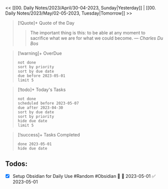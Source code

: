 << [[00. Daily Notes/2023/April/30-04-2023, Sunday|Yesterday]] | [[00. Daily Notes/2023/May/02-05-2023, Tuesday|Tomorrow]] >>

> [!Quote]+ Quote of the Day  
> > The important thing is this: to be able at any moment to sacrifice what we are for what we could become.
> — <cite>Charles Du Bos</cite>

> [!warning]+ OverDue  
> ```tasks  
> not done  
> sort by priority 
> sort by due date  
> due before 2023-05-01  
> limit 5  
> ```

> [!todo]+ Today's Tasks  
> ```tasks  
> not done  
> scheduled before 2023-05-07
> due after 2023-04-30  
> sort by due date   
> sort by priority 
> hide due date  
> limit 5  
> ```

> [!success]+ Tasks Completed   
> ```tasks  
> done 2023-05-01  
> hide due date  

## Todos:
- [x] Setup Obsidian for Daily Use #Random #Obsidian 🔼 🛫 2023-05-01 ✅ 2023-05-01
